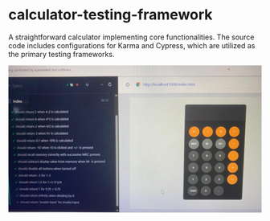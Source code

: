 # calculator-testing-framework
A straightforward calculator implementing core functionalities. The source code includes configurations for Karma and Cypress, which are utilized as the primary testing frameworks.

![Calculator image1](images/calc-image.jpg)

